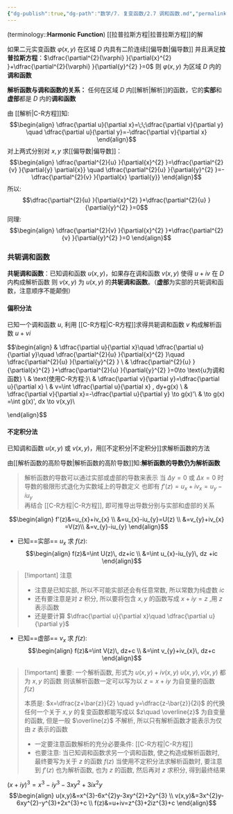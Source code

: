 ```yaml
---
{"dg-publish":true,"dg-path":"数学/7. 复变函数/2.7 调和函数.md","permalink":"/数学/7. 复变函数/2.7 调和函数/","dgPassFrontmatter":true,"noteIcon":"","created":"2024-10-03T22:52:59.239+08:00","updated":"2025-04-14T11:46:12.820+08:00"}
---
```


(terminology::**Harmonic Function**)
[[拉普拉斯方程\|拉普拉斯方程]]的解

如果二元实变函数 $\varphi(x,y)$ 在区域 $D$ 内具有二阶连续[[偏导数\|偏导数]]
并且满足**拉普拉斯方程**：$\dfrac{\partial^{2}{\varphi} }{\partial{x}^{2} }+\dfrac{\partial^{2}{\varphi} }{\partial{y}^{2} }=0$
则 $\varphi(x,y)$ 为区域 $D$ 内的**调和函数**


**解析函数与调和函数的关系：**
任何在区域 $D$ 内[[解析\|解析]]的函数，它的**实部**和**虚部**都是 $D$ 内的**调和函数**

由 [[解析\|C-R方程]]知:
$$\begin{align}
\dfrac{\partial u}{\partial x}=\;\;\dfrac{\partial v}{\partial y} \quad \dfrac{\partial u}{\partial y}=-\dfrac{\partial v}{\partial x}    
\end{align}$$
对上两式分别对 $x,y$ 求[[偏导数\|偏导数]]：
$$\begin{align}
\dfrac{\partial^{2}{u} }{\partial{x}^{2} }=\dfrac{\partial^{2}{v} }{\partial{y} \partial{x}}  \quad  \dfrac{\partial^{2}{u} }{\partial{y}^{2} }=- \dfrac{\partial^{2}{v} }{\partial{x} \partial{y}}
\end{align}$$
所以:
$$\dfrac{\partial^{2}{u} }{\partial{x}^{2} }+\dfrac{\partial^{2}{u} }{\partial{y}^{2} }=0$$
同理:
$$\begin{align}
\dfrac{\partial^{2}{v} }{\partial{x}^{2} }+\dfrac{\partial^{2}{v} }{\partial{y}^{2} }=0  
\end{align}$$

### 共轭调和函数
**共轭调和函数**：已知调和函数 $u(x,y)$，如果存在调和函数 $v(x,y)$ 使得 $u+iv$ 在 $D$ 内构成解析函数
则 $v(x,y)$ 为 $u(x,y)$ 的**共轭调和函数**。（**虚部**为实部的共轭调和函数，注意顺序不能颠倒）

#### 偏积分法
已知一个调和函数 $u$, 利用 [[C-R方程\|C-R方程]]求得共轭调和函数 $v$
构成解析函数 $u+vi$

$$\begin{align}
 & \dfrac{\partial u}{\partial x}\quad \dfrac{\partial u}{\partial y}\quad \dfrac{\partial^{2}{u} }{\partial{x}^{2} }\quad \dfrac{\partial^{2}{u} }{\partial{y}^{2} }   \\
 & \dfrac{\partial^{2}{u} }{\partial{x}^{2} }+\dfrac{\partial^{2}{u} }{\partial{y}^{2} }=0\to \text{u为调和函数}   \\
 & \text{使用C-R方程:}\\
 & \dfrac{\partial v}{\partial y}=\dfrac{\partial u}{\partial x}    \\
& v=\int  \dfrac{\partial u}{\partial x} \, dy+g(x) \\
 & \dfrac{\partial v}{\partial x}=-\dfrac{\partial u}{\partial y}   \to  g(x)'\\
 & \to g(x) =\int  g(x)'\, dx \to v(x,y)\\

\end{align}$$

#### 不定积分法
已知调和函数 $u(x,y)$ 或 $v(x,y)$，用[[不定积分\|不定积分]]求解析函数的方法

由[[解析函数的高阶导数\|解析函数的高阶导数]]知:**解析函数的导数仍为解析函数**

>解析函数的导数可以通过实部或虚部的导数来表示
>当 $\Delta y=0$ 或 $\Delta x=0$ 时
>导数的极限形式退化为实数域上的导数定义
>也即有 $f'(z)=u_{x}+iv_{x}=u_{y}-iu_{y}$  
>再结合 [[C-R方程\|C-R方程]], 即可推导出导数分别与实部和虚部的关系

$$\begin{align}
f'(z)&=u_{x}+iv_{x} \\
&=u_{x}-iu_{y}=U(z) \\
&=v_{y}+iv_{x} =V(z)\\
&=v_{y}-iu_{y}
\end{align}$$
- 已知==实部== $u_x$ 求 $f (z)$: 
$$\begin{align}
f(z)&=\int  U(z)\, dz+ic  \\
&=\int  u_{x}-iu_{y}\, dz +ic
\end{align}$$

>[!important] 注意
>- 注意是已知实部, 所以不可能实部还会有任意常数, 所以常数为纯虚数 $ic$
>- 还有要注意是对 $z$ 积分, 所以要将包含 $x,y$ 的函数写成 $x+iy=z$ ,用 $z$ 表示函数
>- 还是要计算 $\dfrac{\partial u}{\partial x}\quad \dfrac{\partial u}{\partial y}$

- 已知==虚部== $v_x$ 求 $f (z):$
$$\begin{align}
f(z)&=\int  V(z)\, dz+c   \\
&=\int  v_{y}+iv_{x}\, dz+c
\end{align}$$

>[!important] 重要:
>一个解析函数, 形式为 $u(x,y)+iv(x,y)$
> $u(x,y),v(x,y)$ 都为 $x,y$ 的函数
> 则该解析函数一定可以写为以 $z=x+iy$ 为自变量的函数 $f(z)$
> 
> 本质是: $x=\dfrac{z+\bar{z}}{2} \quad y=\dfrac{z-\bar{z}}{2i}$ 的代换
> 任何一个关于 $x,y$ 的复变函数都能写成以 $z\quad \overline{z}$ 为自变量的函数, 但是一般 $\overline{z}$ 不解析, 所以只有解析函数才能表示为仅由 $z$ 表示的函数
> - 一定要注意函数解析的充分必要条件: [[C-R方程\|C-R方程]]
> - 也要注意: 当已知调和函数求另一个调和函数, 使之构造成解析函数时, 最终要写为关于 $z$ 的函数 $f(z)$
> 	当使用不定积分法求解析函数时, 要注意到 $f'(z)$ 也为解析函数, 也为 $z$ 的函数, 然后再对 $z$ 求积分, 得到最终结果


$(x+iy)^{3}=x^{3}-iy^{3}-3xy^{2}+3ix^{2}y$
$$\begin{align}
u(x,y)&=x^{3}-6x^{2}y-3xy^{2}+2y^{3} \\
v(x,y)&=3x^{2}y-6xy^{2}-y^{3}+2x^{3}+c \\
f(z)&=u+iv=z^{3}+2iz^{3}+c
\end{align}$$





